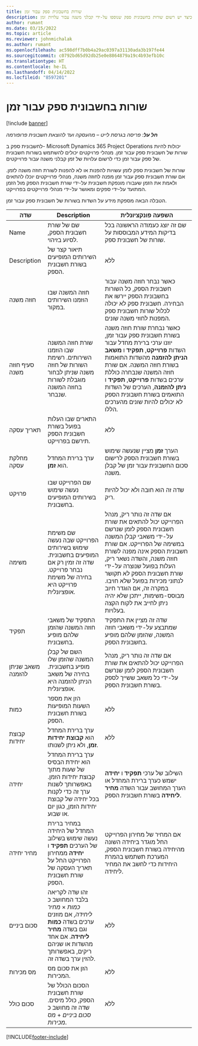 ```yaml
---
title: שורות בחשבונית ספק עבור זמן
description: נושא זה מסביר כיצד יש רשום שורות בחשבונית ספק שנוספו על-ידי קבלני משנה עבור עלויות זמן.
author: rumant
ms.date: 03/15/2022
ms.topic: article
ms.reviewer: johnmichalak
ms.author: rumant
ms.openlocfilehash: ac598dff7b0b4a29ac0397a31130ada3b197fe44
ms.sourcegitcommit: c0792bd65d92db25e0e8864879a19c4b93efb10c
ms.translationtype: HT
ms.contentlocale: he-IL
ms.lasthandoff: 04/14/2022
ms.locfileid: "8597201"
---
```

# <a name="vendor-invoice-lines-for-time"></a>שורות בחשבונית ספק עבור זמן

[!include [banner](../../includes/dataverse-preview.md)]

_**חל על**: פריסה בגרסת לייט – מהעסקה ועד להוצאת חשבונית פרופורמה_

לחשבונית ספק ב- Microsoft Dynamics 365 Project Operations יכולות להיות שורות של חשבונית ספק עבור זמן. מנהלי פרויקטים יכולים להשתמש בשורות חשבונית של ספק עבור זמן כדי לרשום עלויות של זמן קבלני משנה עבור פרוייקטים.

שורות של חשבונית ספק לזמן עשויות להפנות או לא להפנות לשורת חוזה משנה לזמן. אם שורת חשבונית ספק עבור זמן מפנה לחוזה משנה, מנהלי פרוייקטים יוכלו להתאים ולאמת את הזמן שעבורו מונפקת חשבונית על-ידי שורת חשבונית הספק מול הזמן המתועד על-ידי ספקים ומאושר על-ידי מנהלי פרוייקטים בפרוייקט.

הטבלה הבאה מספקת מידע על השדות בשורות של חשבונית ספק עבור זמן.

| שדה | Description | השפעה פונקציונלית |
| --- | --- | --- |
| Name | שם של שורת חשבונית הספק, לסיוע בזיהוי. | שם זה יוצג כעמודה הראשונה בכל בדיקות המידע המבוססות על שורות של חשבונית ספק. |
| Description | תיאור קצר של השירותים המופיעים בשורת חשבונית הספק. | ללא |
| חוזה משנה | חוזה המשנה שבו הוזמנו השירותים במקור. | כאשר נבחר חוזה משנה עבור חשבונית הספק, כל השורות בחשבונית הספק יירשו את הבחירה. חשבונית ספק לא יכולה לכלול שורות חשבונית ספק המפנות לחוזי משנה שונים. |
| סעיף חוזה משנה | שורת חוזה המשנה שבו הוזמנו השירותים. רשימת השורות של חוזה משנה שניתן לבחור מוגבלת לשורות בחוזה המשנה שנבחר. | כאשר נבחרת שורת חוזה משנה בשורת חשבונית ספק עבור זמן, יוזנו ערכי ברירת מחדל עבור השדות **פרוייקט**, **תפקיד** ו **‏‫משאב הניתן להזמנה‬** מהשדות התואמות בשורת חוזה המשנה. אם שורת חוזה המשנה שנבחרה כוללת ערכים בשדות **פרוייקט**, **תפקיד** ו **ניתן להזמנה**, הערכים של השדות התואמים בשורת חשבונית הספק לא יכולים להיות שונים מהערכים הללו. |
| תאריך עסקה | התארים שבו העלות בפועל בשורת חשבונית הספק תירשם בפרוייקט. | ללא |
| מחלקת עסקה | ערך ברירת המחדל הוא **זמן**. | הערך **זמן** מציין שנעשה שימוש בשורת חשבונית הספק לרישום סכום החשבונית עבור זמן של קבלן משנה. |
| פרויקט | שם הפרוייקט שבו נעשה שימוש בשירותים המופיעים בחשבונית. | שדה זה הוא חובה ולא יכול להיות ריק. |
| משימה | שם משימת הפרוייקט שבה נעשה שימוש בשירותים המופיעים בחשבונית. שדה זה זמין רק אם נבחר פרוייקט. בחירה של משימת פרוייקט היא אופציונלית. | אם שדה זה נותר ריק, מנהל הפרוייקט יכול להתאים את שורת חשבונית הספק לזמן שנרשם על-ידי משאבי קבלן המשנה במשימה של הפרוייקט. אם שורת חשבונית הספק אינה מפנה לשורת חוזה משנה, והשדה נשאר ריק, העלות בפועל שנוצרה על-ידי שורת חשבונית הספק לא תקושר לנתוני מכירות בפועל שלא חויבו. במקרה זה, אם הוגדר חיוב מבוסס-משימות, ייתכן שלא יהיה ניתן לחייב את לקוח הקצה בעלויות. |
| תפקיד | התפקיד של משאבי חוזה המשנה שהזמן שלהם מופיע בחשבונית. | שדה זה מציין את התפקיד שמתבצע על-ידי משאבי חוזה המשנה, שהזמן שלהם מופיע בחשבונית הספק. |
| משאב שניתן להזמנה | השם של קבלן המשנה שהזמן שלו מופיע בחשבונית. בחירה של משאב הניתן להזמנה היא אופציונלית. | אם שדה זה נותר ריק, מנהל הפרוייקט יכול להתאים את שורת חשבונית הספק לזמן שנרשם על-ידי כל משאב ששייך לספק בשורת חשבונית הספק. |
| כמות | הזן את מספר השעות המופיעות בשורת חשבונית הספק. |ללא |
| קבוצת יחידות | ערך ברירת המחדל הוא **קבוצת יחידות זמן**, ולא ניתן לשנותו. | ללא |
| יחידה | ערך ברירת המחדל הוא יחידת הבסיס של שעות מתוך קבוצת יחידות הזמן. באפשרותך לשנות ערך זה כדי לקנות בכל יחידה של קבוצת יחידות הזמן, כגון יום או שבוע. | השילוב של ערכי **תפקיד** ו **יחידה** ישמש כערך ברירת המחדל או הערך המחושב עבור השדה **מחיר ליחידה** בשורת חשבונית הספק. |
| מחיר יחידה | במחיר ברירת המחדל של היחידה נעשה שימוש בשילוב של הערכים **תפקיד** ו **יחידה** ממחירון הפרוייקט החל על תאריך העסקה של שורת חשבונית הספק. | אם המחיר של מחירון הפרוייקט החל מוגדר ביחידה השונה מהיחידה בשורת חשבונית הספק, המערכת תשתמש בהמרת היחידות כדי לחשב את המחיר ליחידה. |
| סכום ביניים | זהו שדה לקריאה בלבד המחושב כ *כמות* &times; *מחיר ליחידה*, אם מוזנים ערכים בשדה **כמות** וגם בשדה **מחיר ליחידה**. אם אחד מהשדות או שניהם ריקים, באפשרותך להזין ערך בשדה זה. | ללא |
| מס מכירות | הזן את סכום מס המכירות. | ללא |
| סכום כולל | הסכום הכולל של שורת חשבונית הספק, כולל מיסים. שדה זה מחושב כ *סכום ביניים*  +  *מס מכירות*. | ללא |

[!INCLUDE[footer-include](../../includes/footer-banner.md)]

